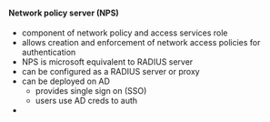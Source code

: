 #### Network policy server (NPS)
- component of network policy and access services role
- allows creation and enforcement of network access policies for authentication
- NPS is microsoft equivalent to RADIUS server
- can be configured as a RADIUS server or proxy
- can be deployed on AD
	- provides single sign on (SSO)
	- users use AD creds to auth
- 